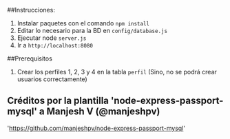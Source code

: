 ﻿##Instrucciones:

1. Instalar paquetes con el comando `npm install`
1. Editar lo necesario para la BD en `config/database.js`
1. Ejecutar node `server.js`
1. Ir a `http://localhost:8080`

##Prerequisitos

1. Crear los perfiles 1, 2, 3 y 4 en la tabla `perfil` (Sino, no se podrá crear usuarios correctamente)

## Créditos por la plantilla 'node-express-passport-mysql' a Manjesh V (@manjeshpv)
'https://github.com/manjeshpv/node-express-passport-mysql'
